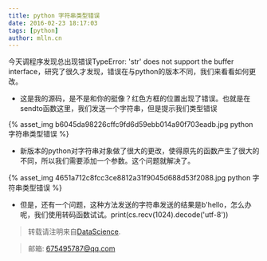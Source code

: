 ```yaml
---
title: python 字符串类型错误
date: 2016-02-23 18:17:03
tags: [python]
author: mlln.cn
---
```

今天调程序发现总出现错误TypeError: 'str' does not support the buffer interface，研究了很久才发现，错误在与python的版本不同，我们来看看如何更改。

- 这是我的源码，是不是和你的挺像？红色方框的位置出现了错误。也就是在sendto函数这里，我们发送一个字符串，但是提示我们类型错误

{% asset_img b6045da98226cffc9fd6d59ebb014a90f703eadb.jpg python 字符串类型错误 %}

- 新版本的python对字符串对象做了很大的更改，使得原先的函数产生了很大的不同，所以我们需要添加一个参数。这个问题就解决了。

{% asset_img 4651a712c8fcc3ce8812a31f9045d688d53f2088.jpg python 字符串类型错误 %}

- 但是，还有一个问题，这种方法发送的字符串发送的结果是b'hello，怎么办呢，我们使用转码函数试试。print(cs.recv(1024).decode('utf-8'))

> 转载请注明来自[DataScience](http://mlln.cn).

> 邮箱: 675495787@qq.com 
